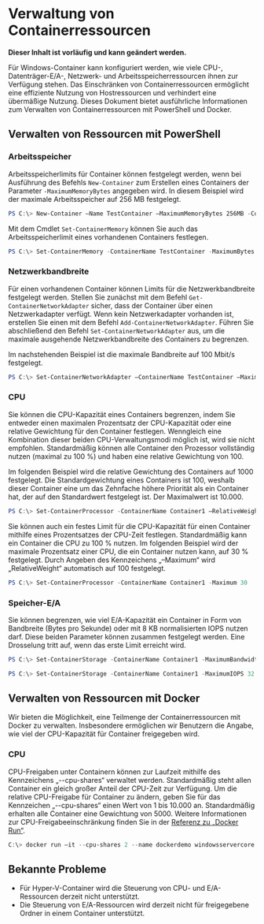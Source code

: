 # Verwaltung von Containerressourcen

**Dieser Inhalt ist vorläufig und kann geändert werden.**

Für Windows-Container kann konfiguriert werden, wie viele CPU-, Datenträger-E/A-, Netzwerk- und Arbeitsspeicherressourcen ihnen zur Verfügung stehen. Das Einschränken von Containerressourcen ermöglicht eine effiziente Nutzung von Hostressourcen und verhindert eine übermäßige Nutzung. Dieses Dokument bietet ausführliche Informationen zum Verwalten von Containerressourcen mit PowerShell und Docker.

## Verwalten von Ressourcen mit PowerShell

### Arbeitsspeicher

Arbeitsspeicherlimits für Container können festgelegt werden, wenn bei Ausführung des Befehls `New-Container` zum Erstellen eines Containers der Parameter `-MaximumMemoryBytes` angegeben wird. In diesem Beispiel wird der maximale Arbeitsspeicher auf 256 MB festgelegt.

```powershell
PS C:\> New-Container –Name TestContainer –MaximumMemoryBytes 256MB -ContainerimageName WindowsServerCore
```
Mit dem Cmdlet `Set-ContainerMemory` können Sie auch das Arbeitsspeicherlimit eines vorhandenen Containers festlegen.

```powershell
PS C:\> Set-ContainerMemory -ContainerName TestContainer -MaximumBytes 256mb
```

### Netzwerkbandbreite

Für einen vorhandenen Container können Limits für die Netzwerkbandbreite festgelegt werden. Stellen Sie zunächst mit dem Befehl `Get-ContainerNetworkAdapter` sicher, dass der Container über einen Netzwerkadapter verfügt. Wenn kein Netzwerkadapter vorhanden ist, erstellen Sie einen mit dem Befehl `Add-ContainerNetworkAdapter`. Führen Sie abschließend den Befehl `Set-ContainerNetworkAdapter` aus, um die maximale ausgehende Netzwerkbandbreite des Containers zu begrenzen.

Im nachstehenden Beispiel ist die maximale Bandbreite auf 100 Mbit/s festgelegt.

```powershell
PS C:\> Set-ContainerNetworkAdapter –ContainerName TestContainer –MaximumBandwidth 100000000
```

### CPU

Sie können die CPU-Kapazität eines Containers begrenzen, indem Sie entweder einen maximalen Prozentsatz der CPU-Kapazität oder eine relative Gewichtung für den Container festlegen. Wenngleich eine Kombination dieser beiden CPU-Verwaltungsmodi möglich ist, wird sie nicht empfohlen. Standardmäßig können alle Container den Prozessor vollständig nutzen (maximal zu 100 %) und haben eine relative Gewichtung von 100.

Im folgenden Beispiel wird die relative Gewichtung des Containers auf 1000 festgelegt. Die Standardgewichtung eines Containers ist 100, weshalb dieser Container eine um das Zehnfache höhere Priorität als ein Container hat, der auf den Standardwert festgelegt ist. Der Maximalwert ist 10.000.

```powershell
PS C:\> Set-ContainerProcessor -ContainerName Container1 –RelativeWeight 10000
```

Sie können auch ein festes Limit für die CPU-Kapazität für einen Container mithilfe eines Prozentsatzes der CPU-Zeit festlegen. Standardmäßig kann ein Container die CPU zu 100 % nutzen. Im folgenden Beispiel wird der maximale Prozentsatz einer CPU, die ein Container nutzen kann, auf 30 % festgelegt. Durch Angeben des Kennzeichens „–Maximum“ wird „RelativeWeight“ automatisch auf 100 festgelegt.

```powershell
PS C:\> Set-ContainerProcessor -ContainerName Container1 -Maximum 30
```

### Speicher-E/A

Sie können begrenzen, wie viel E/A-Kapazität ein Container in Form von Bandbreite (Bytes pro Sekunde) oder mit 8 KB normalisierten IOPS nutzen darf. Diese beiden Parameter können zusammen festgelegt werden. Eine Drosselung tritt auf, wenn das erste Limit erreicht wird.

```powershell
PS C:\> Set-ContainerStorage -ContainerName Container1 -MaximumBandwidth 1000000
```
```powershell
PS C:\> Set-ContainerStorage -ContainerName Container1 -MaximumIOPS 32
```

## Verwalten von Ressourcen mit Docker

Wir bieten die Möglichkeit, eine Teilmenge der Containerressourcen mit Docker zu verwalten. Insbesondere ermöglichen wir Benutzern die Angabe, wie viel der CPU-Kapazität für Container freigegeben wird.

### CPU

CPU-Freigaben unter Containern können zur Laufzeit mithilfe des Kennzeichens „--cpu-shares“ verwaltet werden. Standardmäßig steht allen Container ein gleich großer Anteil der CPU-Zeit zur Verfügung. Um die relative CPU-Freigabe für Container zu ändern, geben Sie für das Kennzeichen „--cpu-shares“ einen Wert von 1 bis 10.000 an. Standardmäßig erhalten alle Container eine Gewichtung von 5000. Weitere Informationen zur CPU-Freigabeeinschränkung finden Sie in der [Referenz zu „Docker Run“](https://docs.docker.com/engine/reference/run/#cpu-share-constraint).

```powershell 
C:\> docker run –it --cpu-shares 2 --name dockerdemo windowsservercore cmd
```

## Bekannte Probleme

- Für Hyper-V-Container wird die Steuerung von CPU- und E/A-Ressourcen derzeit nicht unterstützt.
- Die Steuerung von E/A-Ressourcen wird derzeit nicht für freigegebene Ordner in einem Container unterstützt.





<!--HONumber=Jan16_HO1-->
